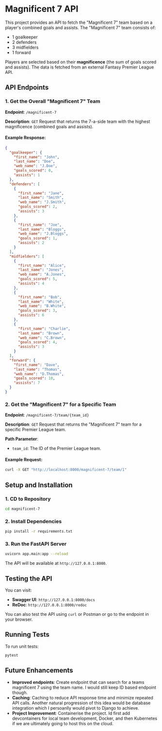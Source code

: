# Magnificent 7 API

This project provides an API to fetch the "Magnificent 7" team based on a player's combined goals and assists. The "Magnificent 7" team consists of:
- 1 goalkeeper
- 2 defenders
- 3 midfielders
- 1 forward

Players are selected based on their **magnificence** (the sum of goals scored and assists). The data is fetched from an external Fantasy Premier League API.

## API Endpoints

### 1. Get the Overall "Magnificent 7" Team

**Endpoint**: `/magnificent-7`

**Description**: `GET` Request that returns the 7-a-side team with the highest magnificence (combined goals and assists).

#### Example Response:

```json
{
  "goalkeeper": {
    "first_name": "John",
    "last_name": "Doe",
    "web_name": "J.Doe",
    "goals_scored": 0,
    "assists": 1
  },
  "defenders": [
    {
      "first_name": "Jane",
      "last_name": "Smith",
      "web_name": "J.Smith",
      "goals_scored": 2,
      "assists": 3
    },
    {
      "first_name": "Joe",
      "last_name": "Bloggs",
      "web_name": "J.Bloggs",
      "goals_scored": 1,
      "assists": 2
    }
  ],
  "midfielders": [
    {
      "first_name": "Alice",
      "last_name": "Jones",
      "web_name": "A.Jones",
      "goals_scored": 5,
      "assists": 4
    },
    {
      "first_name": "Bob",
      "last_name": "White",
      "web_name": "B.White",
      "goals_scored": 3,
      "assists": 6
    },
    {
      "first_name": "Charlie",
      "last_name": "Brown",
      "web_name": "C.Brown",
      "goals_scored": 4,
      "assists": 3
    }
  ],
  "forward": {
    "first_name": "Dave",
    "last_name": "Thomas",
    "web_name": "D.Thomas",
    "goals_scored": 10,
    "assists": 7
  }
}
```

### 2. Get the "Magnificent 7" for a Specific Team

**Endpoint**: `/magnificent-7/team/{team_id}`

**Description**: `GET` Request that returns the "Magnificent 7" team for a specific Premier League team.

**Path Parameter**:
- `team_id`: The ID of the Premier League team.

#### Example Request:
```bash
curl -X GET "http://localhost:8000/magnificent-7/team/1"
```

## Setup and Installation

### 1. CD to Repository

```bash
cd magnificent-7
```

### 2. Install Dependencies

```bash
pip install -r requirements.txt
```

### 3. Run the FastAPI Server

```bash
uvicorn app.main:app --reload
```

The API will be available at `http://127.0.0.1:8000`.

## Testing the API

You can visit:

- **Swagger UI**: `http://127.0.0.1:8000/docs`
- **ReDoc**: `http://127.0.0.1:8000/redoc`

You can also test the API using `curl` or Postman or go to the endpoint in your browser.

## Running Tests

To run unit tests:

```bash
pytest
```

## Future Enhancements

- **Improved endpoints**: Create endpoint that can search for a teams magnificent 7 using the team name. I would still keep ID based endpoint though.
- **Caching**: Caching to reduce API response time and minimize repeated API calls. Another natural progression of this idea would be database integration which I persoanlly would pivot to Django to achieve.
- **Project Improvement**: Containerise the project. Id first add devcontainers for local team development, Docker, and then Kubernetes if we are ultimately going to host this on the cloud.